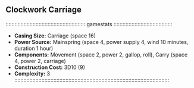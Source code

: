 ## Clockwork Carriage

::::::::::::::::::::::::::::::::::::::::::::::::::::: gamestats :::::::::::::::::::::::::::::::::::::::
- **Casing Size:** Carriage (space 16)
- **Power Source:** Mainspring (space 4, power supply 4, wind 10 minutes,
  duration 1 hour)
- **Components:** Movement (space 2, power 2, gallop, roll), Carry (space 4,
  power 2, carriage)
- **Construction Cost:** 3D10 (9)
- **Complexity:** 3
:::::::::::::::::::::::::::::::::::::::::::::::::::::::::::::::::::::::::::::::::::::::::::::::::::::::


